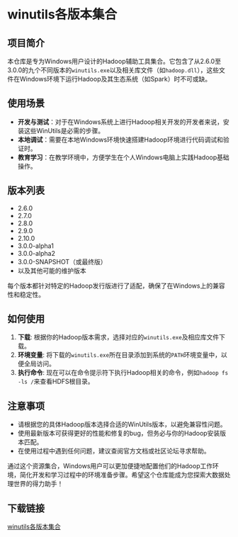 # winutils各版本集合

## 项目简介

本仓库是专为Windows用户设计的Hadoop辅助工具集合。它包含了从2.6.0至3.0.0的九个不同版本的`winutils.exe`以及相关库文件（如`hadoop.dll`），这些文件在Windows环境下运行Hadoop及其生态系统（如Spark）时不可或缺。

## 使用场景

- **开发与测试**：对于在Windows系统上进行Hadoop相关开发的开发者来说，安装这些WinUtils是必需的步骤。
- **本地调试**：需要在本地Windows环境快速搭建Hadoop环境进行代码调试和验证时。
- **教育学习**：在教学环境中，方便学生在个人Windows电脑上实践Hadoop基础操作。
  
## 版本列表

- 2.6.0
- 2.7.0
- 2.8.0
- 2.9.0
- 2.10.0
- 3.0.0-alpha1
- 3.0.0-alpha2
- 3.0.0-SNAPSHOT（或最终版）
- 以及其他可能的维护版本

每个版本都针对特定的Hadoop发行版进行了适配，确保了在Windows上的兼容性和稳定性。

## 如何使用

1. **下载**: 根据你的Hadoop版本需求，选择对应的`winutils.exe`及相应库文件下载。
2. **环境变量**: 将下载的`winutils.exe`所在目录添加到系统的`PATH`环境变量中，以便全局访问。
3. **执行命令**: 现在可以在命令提示符下执行Hadoop相关的命令，例如`hadoop fs -ls /`来查看HDFS根目录。

## 注意事项

- 请根据您的具体Hadoop版本选择合适的WinUtils版本，以避免兼容性问题。
- 使用最新版本可获得更好的性能和修复的bug，但务必与你的Hadoop安装版本匹配。
- 在使用过程中遇到任何问题，建议查阅官方文档或社区论坛寻求帮助。

通过这个资源集合，Windows用户可以更加便捷地配置他们的Hadoop工作环境，简化开发和学习过程中的环境准备步骤。希望这个仓库能成为您探索大数据处理世界的得力助手！

## 下载链接

[winutils各版本集合](https://pan.quark.cn/s/8316ff03188d)